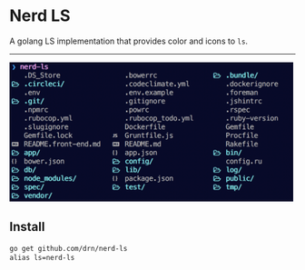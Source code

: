 # Nerd LS

A golang LS implementation that provides color and icons to `ls`.

* * *

<img src="screenshot.png" width="500">

## Install

```
go get github.com/drn/nerd-ls
alias ls=nerd-ls
```
